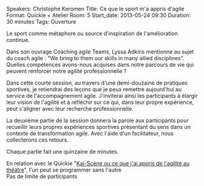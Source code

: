 Speakers: Christophe Keromen
Title: Ce que le sport m'a appris d'agile
Format: Quickie + Atelier
Room: 5
Start_date: 2013-05-24 09:30
Duration: 30 minutes
Tags: Ouverture

Le sport comme métaphore ou source d'inspiration de l'amélioration continue.

Dans son ouvrage Coaching agile Teams,  Lyssa Adkins mentionne au sujet du coach agile : "We bring to them our skills in many allied disciplines".
Quelles compétences avons-nous acquises dans notre parcours de vie qui peuvent renforcer notre agilité professionnelle ?

Dans cette courte session, au travers d'une demi-douzaine de pratiques sportives, je retiendrai des leçons que je peux remettre  aujourd'hui au service de l'accompagnement agile.
J'inviterai ainsi les participants à élargir leur vision de l'agilité et à réfléchir sur ce qui, dans leur propre expérience, peut s'aligner avec leur recherche professionnelle.

La deuxième partie de la session donnera la parole aux participants pour recueillir leurs propres expériences sportives présentant du sens dans un contexte de transformation agile. 
Avec l'aide d'un facilitateur, nous collecterons ces retours.

Chaque partie fait une quinzaine de minutes.

En relation avec le Quickie  "[Kai-Scène ou ce que j'ai appris de l'agilité au théâtre][]", l'un peut se programmer sans l'autre  
Pas de limite de participants

[Kai-Scène ou ce que j'ai appris de l'agilité au théâtre]: /sessions/kai-scene-ou-ce-que-jai-appris-de-lagilite-au-theatre.html
